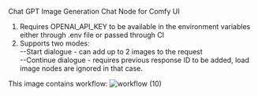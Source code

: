 Chat GPT Image Generation Chat Node for Comfy UI

1) Requires OPENAI_API_KEY to be available in the environment variables either through .env file or passed through CI
2) Supports two modes:   
--Start dialogue - can add up to 2 images to the request   
--Continue dialogue - requires previous response ID to be added, load image nodes are ignored in that case.   

This image contains workflow:
![workflow (10)](https://github.com/user-attachments/assets/20758246-118d-4304-a22e-4147f8abfec7)
